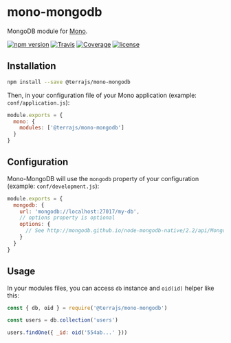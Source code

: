 # mono-mongodb

MongoDB module for [Mono](https://github.com/terrajs/mono).

[![npm version](https://img.shields.io/npm/v/@terrajs/mono-mongodb.svg)](https://www.npmjs.com/package/@terrajs/mono-mongodb)
[![Travis](https://img.shields.io/travis/terrajs/mono-mongodb/master.svg)](https://travis-ci.org/terrajs/mono-mongodb)
[![Coverage](https://img.shields.io/codecov/c/github/terrajs/mono-mongodb/master.svg)](https://codecov.io/gh/terrajs/mono-mongodb.js)
[![license](https://img.shields.io/github/license/terrajs/mono-mongodb.svg)](https://github.com/terrajs/mono-mongodb/blob/master/LICENSE)

## Installation

```bash
npm install --save @terrajs/mono-mongodb
```

Then, in your configuration file of your Mono application (example: `conf/application.js`):

```js
module.exports = {
  mono: {
    modules: ['@terrajs/mono-mongodb']
  }
}
```

## Configuration

Mono-MongoDB will use the `mongodb` property of your configuration (example: `conf/development.js`):

```js
module.exports = {
  mongodb: {
    url: 'mongodb://localhost:27017/my-db',
    // options property is optional
    options: {
      // See http://mongodb.github.io/node-mongodb-native/2.2/api/MongoClient.html#connect
    }
  }
}
```

## Usage

In your modules files, you can access `db` instance and `oid(id)` helper like this:

```js
const { db, oid } = require('@terrajs/mono-mongodb')

const users = db.collection('users')

users.findOne({ _id: oid('554ab...' }))
```
